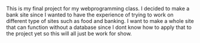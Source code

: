 This is my final project for my webprogramming class.
I decided to make a bank site since I wanted to have the experience of trying to work on different type of sites such as food and banking.
I want to make a whole site that can function without a database since I dont know how to apply that to the project yet so this will all just be work for show.
